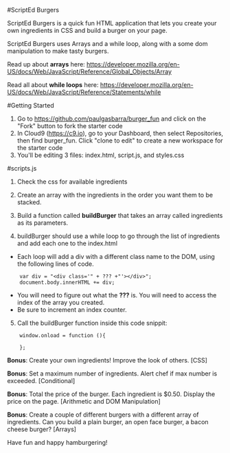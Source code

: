 #ScriptEd Burgers

ScriptEd Burgers is a quick fun HTML application that lets you create your own ingredients in CSS and build a burger on your page. 

ScriptEd Burgers uses Arrays and a while loop, along with a some dom manipulation to make tasty burgers. 

Read up about **arrays** here: https://developer.mozilla.org/en-US/docs/Web/JavaScript/Reference/Global_Objects/Array

Read all about **while loops** here: https://developer.mozilla.org/en-US/docs/Web/JavaScript/Reference/Statements/while


#Getting Started
1. Go to https://github.com/paulgasbarra/burger_fun and click on the "Fork" button to fork the starter code
2. In Cloud9 (https://c9.io), go to your Dashboard, then select Repositories, then find burger_fun. Click "clone to edit" to create a new workspace for the starter code
3. You'll be editing 3 files: index.html, script.js, and styles.css

#scripts.js
1. Check the css for available ingredients

2. Create an array with the ingredients in the order you want them to be stacked.

3. Build a function called **buildBurger** that takes an array called ingredients as its parameters. 

4. buildBurger should use a while loop to go through the list of ingredients and add each one to the index.html

* Each loop will add a div with a different class name to the DOM, using the following lines of code. 

```
	var div = "<div class='" + ??? +"'></div>";
	document.body.innerHTML += div;
```
* You will need to figure out what the **???** is. You will need to access the index of the array you created. 
* Be sure to increment an index counter.

5. Call the buildBurger function inside this code snippit: 
```
	window.onload = function (){

	};
```
**Bonus**: Create your own ingredients! Improve the look of others. [CSS]

**Bonus**: Set a maximum number of ingredients. Alert chef if max number is exceeded. [Conditional]

**Bonus**: Total the price of the burger. Each ingredient is $0.50. Display the price on the page. [Arithmetic and DOM Manipulation] 

**Bonus**: Create a couple of different burgers with a different array of ingredients. Can you build a plain burger, an open face burger, a bacon cheese burger? [Arrays]

Have fun and happy hamburgering!

